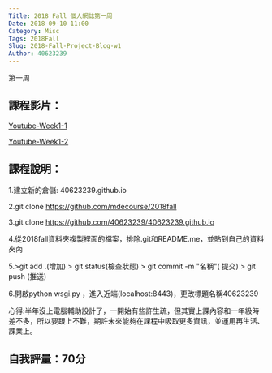 ```yaml
---
Title: 2018 Fall 個人網誌第一周
Date: 2018-09-10 11:00
Category: Misc
Tags: 2018Fall
Slug: 2018-Fall-Project-Blog-w1
Author: 40623239
---
```


第一周

<!-- PELICAN_END_SUMMARY -->

課程影片：
----
[Youtube-Week1-1](https://www.youtube.com/watch?v=ax2ZuPm3YXc)

[Youtube-Week1-2](https://www.youtube.com/watch?v=sD9slKyFNao)

課程說明：
----
1.建立新的倉儲: 40623239.github.io



2.git clone  https://github.com/mdecourse/2018fall



3.git clone https://github.com/40623239/40623239.github.io



4.從2018fall資料夾複製裡面的檔案，排除.git和README.me，並貼到自己的資料夾內

5.>git add .(增加) > git status(檢查狀態) > git commit -m "名稱"( 提交) > git push (推送)



6.開啟python wsgi.py ，進入近端(localhost:8443)，更改標題名稱40623239


心得:半年沒上電腦輔助設計了，一開始有些許生疏，但其實上課內容和一年級時差不多，所以要跟上不難，期許未來能夠在課程中吸取更多資訊，並運用再生活、課業上。


自我評量：70分
----
